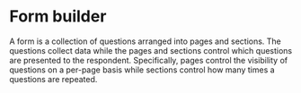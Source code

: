 # Form builder

A form is a collection of questions arranged into pages and sections. The questions collect data while the pages and sections control which questions are presented to the respondent. Specifically, pages control the visibility of questions on a per-page basis while sections control how many times a questions are repeated.


